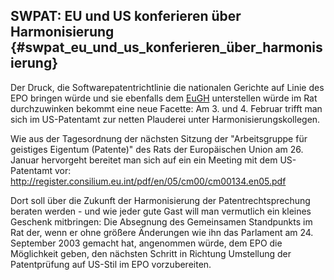 ## SWPAT: EU und US konferieren über Harmonisierung {#swpat_eu_und_us_konferieren_über_harmonisierung}

Der Druck, die Softwarepatentrichtlinie die nationalen Gerichte auf
Linie des EPO bringen würde und sie ebenfalls dem
[EuGH](http://de.wikipedia.org/wiki/EuGH "wikilink") unterstellen würde
im Rat durchzuwinken bekommt eine neue Facette: Am 3. und 4. Februar
trifft man sich im US-Patentamt zur netten Plauderei unter
Harmonisierungskollegen.

Wie aus der Tagesordnung der nächsten Sitzung der \"Arbeitsgruppe für
geistiges Eigentum (Patente)\" des Rats der Europäischen Union am 26.
Januar hervorgeht bereitet man sich auf ein ein Meeting mit dem
US-Patentamt vor:
<http://register.consilium.eu.int/pdf/en/05/cm00/cm00134.en05.pdf>

Dort soll über die Zukunft der Harmonisierung der Patentrechtsprechung
beraten werden - und wie jeder gute Gast will man vermutlich ein kleines
Geschenk mitbringen: Die Absegnung des Gemeinsamen Standpunkts im Rat
der, wenn er ohne größere Änderungen wie ihn das Parlament am 24.
September 2003 gemacht hat, angenommen würde, dem EPO die Möglichkeit
geben, den nächsten Schritt in Richtung Umstellung der Patentprüfung auf
US-Stil im EPO vorzubereiten.
